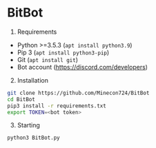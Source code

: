# BitBot

1. Requirements
* Python >=3.5.3 (`apt install python3.9`)
* Pip 3 (`apt install python3-pip`)
* Git (`apt install git`)
* Bot account (https://discord.com/developers)

2. Installation
```bash
git clone https://github.com/Minecon724/BitBot
cd BitBot
pip3 install -r requirements.txt
export TOKEN=<bot token>
```

3. Starting
```bash
python3 BitBot.py
```
